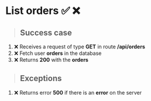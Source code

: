 # List orders ✅ ❌

> ## Success case

01. ❌ Receives a request of type **GET** in route **/api/orders**
00. ❌ Fetch user **orders** in the database
00. ❌ Returns **200** with the **orders**

> ## Exceptions

01. ❌ Returns error **500** if there is an **error** on the server
